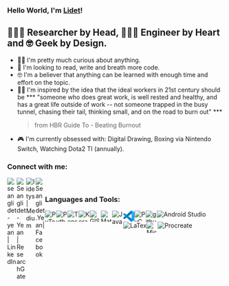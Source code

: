 ### Hello World, I'm [Lidet](https://www.linkedin.com/in/seanglidet-yean/)!

<!--[![Website](https://img.shields.io/website?label=codeSTACKr.com&style=for-the-badge&url=https%3A%2F%2Fcodestackr.com)](https://codestackr.com)
[![Twitter Follow](https://img.shields.io/twitter/follow/codeSTACKr?color=1DA1F2&logo=twitter&style=for-the-badge)](https://twitter.com/intent/follow?original_referer=https%3A%2F%2Fgithub.com%2FcodeSTACKr&screen_name=codeSTACKr)-->

## 👩🏻‍🔬 Researcher by Head,  👩🏻‍💻 Engineer by Heart and 🤓 Geek by Design.

- 🙋‍♀️ I'm pretty much curious about anything. 
- 🐣 I'm looking to read, write and breath more code.
- 🤓 I'm a believer that anything can be learned with enough time and effort on the topic. 
- 👩‍💻 I'm inspired by the idea that the ideal workers in 21st century should be 
    *** "someone who does great work, is well rested and healthy, and has a great life outside of work -- not someone trapped in the busy tunnel, chasing their tail, thinking small, and on the road to burn out" ***
    > from HBR Guide To - Beating Burnout
- 🎮 I'm currently obsessed with: Digital Drawing, Boxing via Nintendo Switch, Watching Dota2 TI (annually).



### Connect with me:

<!--[<img align="left" alt="codeSTACKr.com" width="22px" src="https://raw.githubusercontent.com/iconic/open-iconic/master/svg/globe.svg" />][website]-->
[<img align="left" alt="seanglidet-yean | LinkedIn" width="22px" src="https://cdn.jsdelivr.net/npm/simple-icons@v3/icons/linkedin.svg" />](https://www.linkedin.com/in/seanglidet-yean/)
[<img align="left" alt="Seanglidet-Yean | ResearchGate" width="22px" src="https://cdn.jsdelivr.net/npm/simple-icons@3.13.0/icons/researchgate.svg" />](https://www.researchgate.net/profile/Seanglidet-Yean)
[<img align="left" alt="lidetys | Medium" width="22px" src="https://cdn.jsdelivr.net/npm/simple-icons@3.13.0/icons/medium.svg" />](https://lidetys.medium.com)
[<img align="left" alt="Seanglidet.Yean| Facebook" width="22px" src="https://cdn.jsdelivr.net/npm/simple-icons@v3/icons/facebook.svg" />](https://www.facebook.com/seanglidet.yean/)

<br />

### Languages and Tools:

[<img align="left" alt="PyTorch" width="26px" height="26px" src="https://upload.wikimedia.org/wikipedia/commons/1/10/PyTorch_logo_icon.svg" />](https://pytorch.org)

[<img align="left" alt="Python" width="26px" height="26px"  src="https://upload.wikimedia.org/wikipedia/commons/c/c3/Python-logo-notext.svg" />](https://www.python.org)

[<img align="left" alt="TensorFlow" width="26px" height="26px" src="https://upload.wikimedia.org/wikipedia/commons/2/2d/Tensorflow_logo.svg" />](https://www.tensorflow.org)

[<img align="left" alt="Keras" width="26px" height="26px" src="https://upload.wikimedia.org/wikipedia/commons/a/ae/Keras_logo.svg" />](https://keras.io)

[<img align="left" alt="GIS" width="26px" height="26px" src="https://d346xxcyottdqx.cloudfront.net/wp-content/uploads/2020/03/Screenshot-2020-03-19-at-10.28.52-e1584606673927.png" />](https://www.esri.com/en-us/what-is-gis/overview)

[<img align="left" alt="Matlab" width="26px" height="26px" src="https://upload.wikimedia.org/wikipedia/commons/2/21/Matlab_Logo.png" />](https://www.mathworks.com/products/matlab.html)
 
[<img align="left" alt="Java" width="26px" src="https://upload.wikimedia.org/wikipedia/en/3/30/Java_programming_language_logo.svg" />](https://www.java.com/en/)

[<img align="left" alt="Visual Studio Code" width="26px" height="26px" src="https://raw.githubusercontent.com/github/explore/80688e429a7d4ef2fca1e82350fe8e3517d3494d/topics/visual-studio-code/visual-studio-code.png" />](https://code.visualstudio.com)

 
[<img align="left" alt="PyCharm" width="26px" height="26px" src="https://upload.wikimedia.org/wikipedia/commons/1/1d/PyCharm_Icon.svg" />](https://www.jetbrains.com/pycharm/)


[<img align="left" alt="github" width="26px" height="26px" src="https://upload.wikimedia.org/wikipedia/commons/9/91/Octicons-mark-github.svg" />](https://github.com/yslidet)


[<img align="left" alt="Android Studio" height="26px" src="https://upload.wikimedia.org/wikipedia/commons/9/92/Android_Studio_Trademark.svg" />](https://developer.android.com/studio)

[<img align="left" alt="LaTex" height="26px" src="https://upload.wikimedia.org/wikipedia/commons/9/92/LaTeX_logo.svg" />](https://www.latex-project.org)

[<img align="left" alt="Microsoft Office" width="26px" height="26px" src="https://upload.wikimedia.org/wikipedia/commons/5/5f/Microsoft_Office_logo_%282019–present%29.svg" />](https://www.office.com)

[<img align="left" alt="Procreate" height="26px" src="https://upload.wikimedia.org/wikipedia/en/c/c8/Logo_for_Procreate_%28software%29.png" />](https://procreate.art)


<br />
<br />